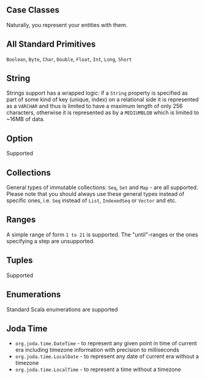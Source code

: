 
## Case Classes
Naturally, you represent your entities with them.

## All Standard Primitives
`Boolean`, `Byte`, `Char`, `Double`, `Float`, `Int`, `Long`, `Short`

## String
Strings support has a wrapped logic: if a `String` property is specified as part of some kind of key (unique, index) on a relational side it is represented as a `VARCHAR` and thus is limited to have a maximum length of only 256 characters, otherwise it is represented as by a `MEDIUMBLOB` which is limited to ~16MB of data.

## Option
Supported

## Collections
General types of immutable collections: `Seq`, `Set` and `Map` - are all supported. Please note that you should always use these general types instead of specific ones, i.e. `Seq` instead of `List`, `IndexedSeq` or `Vector` and etc.

## Ranges
A simple range of form `1 to 21` is supported. The "until"-ranges or the ones specifying a step are unsupported.

## Tuples
Supported

## Enumerations
Standard Scala enumerations are supported

## Joda Time
* `org.joda.time.DateTime` - to represent any given point in time of current era including timezone information with precision to milliseconds
* `org.joda.time.LocalDate` - to represent any date of current era without a timezone
* `org.joda.time.LocalTime` - to represent a time without a timezone
